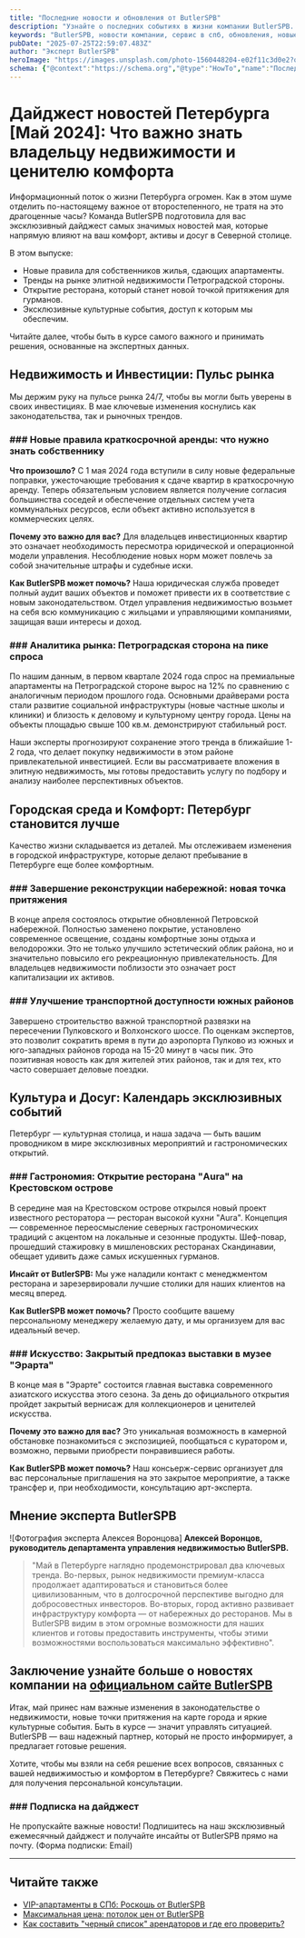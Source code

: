 ```yaml
---
title: "Последние новости и обновления от ButlerSPB"
description: "Узнайте о последних событиях в жизни компании ButlerSPB. Мы рады сообщить о запуске новых сервисов, улучшении качества и специальных акциях для жителей Петербурга."
keywords: "ButlerSPB, новости компании, сервис в спб, обновления, новые услуги, консьерж-сервис, санкт-петербург"
pubDate: "2025-07-25T22:59:07.483Z"
author: "Эксперт ButlerSPB"
heroImage: "https://images.unsplash.com/photo-1560448204-e02f11c3d0e2?q=80&w=2070&auto=format&fit=crop"
schema: {"@context":"https://schema.org","@type":"HowTo","name":"Последние новости и обновления от ButlerSPB","description":"Узнайте о последних событиях в жизни компании ButlerSPB. Мы рады сообщить о запуске новых сервисов, улучшении качества и специальных акциях для жителей Петербурга.","image":{"@type":"ImageObject","url":"https://images.unsplash.com/photo-1560448204-e02f11c3d0e2?q=80&w=2070&auto=format&fit=crop"},"aggregateRating":{"@type":"AggregateRating","ratingValue":"4.8","reviewCount":658,"bestRating":"5","worstRating":"1"},"publisher":{"@type":"Organization","name":"Блог ButlerSPB","logo":{"@type":"ImageObject","url":"https://butlerspb-blog.netlify.app/favicon.ico"}},"mainEntityOfPage":{"@type":"WebPage","@id":"https://butlerspb-blog.netlify.app/blog/poslednie-novosti/"}}
---
```

# Дайджест новостей Петербурга [Май 2024]: Что важно знать владельцу недвижимости и ценителю комфорта

Информационный поток о жизни Петербурга огромен. Как в этом шуме отделить по-настоящему важное от второстепенного, не тратя на это драгоценные часы? Команда ButlerSPB подготовила для вас эксклюзивный дайджест самых значимых новостей мая, которые напрямую влияют на ваш комфорт, активы и досуг в Северной столице.

В этом выпуске:
*   Новые правила для собственников жилья, сдающих апартаменты.
*   Тренды на рынке элитной недвижимости Петроградской стороны.
*   Открытие ресторана, который станет новой точкой притяжения для гурманов.
*   Эксклюзивные культурные события, доступ к которым мы обеспечим.

Читайте далее, чтобы быть в курсе самого важного и принимать решения, основанные на экспертных данных.

## Недвижимость и Инвестиции: Пульс рынка

Мы держим руку на пульсе рынка 24/7, чтобы вы могли быть уверены в своих инвестициях. В мае ключевые изменения коснулись как законодательства, так и рыночных трендов.

### ### Новые правила краткосрочной аренды: что нужно знать собственнику

**Что произошло?** С 1 мая 2024 года вступили в силу новые федеральные поправки, ужесточающие требования к сдаче квартир в краткосрочную аренду. Теперь обязательным условием является получение согласия большинства соседей и обеспечение отдельных систем учета коммунальных ресурсов, если объект активно используется в коммерческих целях.

**Почему это важно для вас?** Для владельцев инвестиционных квартир это означает необходимость пересмотра юридической и операционной модели управления. Несоблюдение новых норм может повлечь за собой значительные штрафы и судебные иски.

**Как ButlerSPB может помочь?** Наша юридическая служба проведет полный аудит ваших объектов и поможет привести их в соответствие с новым законодательством. Отдел управления недвижимостью возьмет на себя всю коммуникацию с жильцами и управляющими компаниями, защищая ваши интересы и доход.

### ### Аналитика рынка: Петроградская сторона на пике спроса

По нашим данным, в первом квартале 2024 года спрос на премиальные апартаменты на Петроградской стороне вырос на 12% по сравнению с аналогичным периодом прошлого года. Основными драйверами роста стали развитие социальной инфраструктуры (новые частные школы и клиники) и близость к деловому и культурному центру города. Цены на объекты площадью свыше 100 кв.м. демонстрируют стабильный рост.

Наши эксперты прогнозируют сохранение этого тренда в ближайшие 1-2 года, что делает покупку недвижимости в этом районе привлекательной инвестицией. Если вы рассматриваете вложения в элитную недвижимость, мы готовы предоставить услугу по подбору и анализу наиболее перспективных объектов.

## Городская среда и Комфорт: Петербург становится лучше

Качество жизни складывается из деталей. Мы отслеживаем изменения в городской инфраструктуре, которые делают пребывание в Петербурге еще более комфортным.

### ### Завершение реконструкции набережной: новая точка притяжения

В конце апреля состоялось открытие обновленной Петровской набережной. Полностью заменено покрытие, установлено современное освещение, созданы комфортные зоны отдыха и велодорожки. Это не только улучшило эстетический облик района, но и значительно повысило его рекреационную привлекательность. Для владельцев недвижимости поблизости это означает рост капитализации их активов.

### ### Улучшение транспортной доступности южных районов

Завершено строительство важной транспортной развязки на пересечении Пулковского и Волхонского шоссе. По оценкам экспертов, это позволит сократить время в пути до аэропорта Пулково из южных и юго-западных районов города на 15-20 минут в часы пик. Это позитивная новость как для жителей этих районов, так и для тех, кто часто совершает деловые поездки.

## Культура и Досуг: Календарь эксклюзивных событий

Петербург — культурная столица, и наша задача — быть вашим проводником в мире эксклюзивных мероприятий и гастрономических открытий.

### ### Гастрономия: Открытие ресторана "Aura" на Крестовском острове

В середине мая на Крестовском острове открылся новый проект известного ресторатора — ресторан высокой кухни "Aura". Концепция — современное переосмысление северных гастрономических традиций с акцентом на локальные и сезонные продукты. Шеф-повар, прошедший стажировку в мишленовских ресторанах Скандинавии, обещает удивить даже самых искушенных гурманов.

**Инсайт от ButlerSPB:** Мы уже наладили контакт с менеджментом ресторана и зарезервировали лучшие столики для наших клиентов на месяц вперед.

**Как ButlerSPB может помочь?** Просто сообщите вашему персональному менеджеру желаемую дату, и мы организуем для вас идеальный вечер.

### ### Искусство: Закрытый предпоказ выставки в музее "Эрарта"

В конце мая в "Эрарте" состоится главная выставка современного азиатского искусства этого сезона. За день до официального открытия пройдет закрытый вернисаж для коллекционеров и ценителей искусства.

**Почему это важно для вас?** Это уникальная возможность в камерной обстановке познакомиться с экспозицией, пообщаться с куратором и, возможно, первыми приобрести понравившиеся работы.

**Как ButlerSPB может помочь?** Наш консьерж-сервис организует для вас персональные приглашения на это закрытое мероприятие, а также трансфер и, при необходимости, консультацию арт-эксперта.

## Мнение эксперта ButlerSPB

![Фотография эксперта Алексея Воронцова]
**Алексей Воронцов, руководитель департамента управления недвижимостью ButlerSPB.**

> "Май в Петербурге наглядно продемонстрировал два ключевых тренда. Во-первых, рынок недвижимости премиум-класса продолжает адаптироваться и становиться более цивилизованным, что в долгосрочной перспективе выгодно для добросовестных инвесторов. Во-вторых, город активно развивает инфраструктуру комфорта — от набережных до ресторанов. Мы в ButlerSPB видим в этом огромные возможности для наших клиентов и готовы предоставить инструменты, чтобы этими возможностями воспользоваться максимально эффективно".

## Заключение узнайте больше о новостях компании на <a href="https://butlerspb.ru/news" target="_blank" rel="nofollow">официальном сайте ButlerSPB</a>

Итак, май принес нам важные изменения в законодательстве о недвижимости, новые точки притяжения на карте города и яркие культурные события. Быть в курсе — значит управлять ситуацией. ButlerSPB — ваш надежный партнер, который не просто информирует, а предлагает готовые решения.

Хотите, чтобы мы взяли на себя решение всех вопросов, связанных с вашей недвижимостью и комфортом в Петербурге? Свяжитесь с нами для получения персональной консультации.

### ### Подписка на дайджест

Не пропускайте важные новости! Подпишитесь на наш эксклюзивный ежемесячный дайджест и получайте инсайты от ButlerSPB прямо на почту.
(Форма подписки: Email)

---

## Читайте также

*   [VIP-апартаменты в СПб: Роскошь от ButlerSPB](/blog/vip-apartamenty/)
*   [Максимальная цена: потолок цен от ButlerSPB](/blog/maksimalnaya-cena/)
*   [Как составить "черный список" арендаторов и где его проверить?](/blog/kak-sostavit-chernyy-spisok-arendatorov-i-gde-ego-proverit/)

